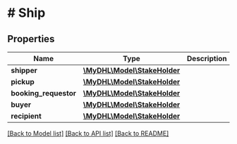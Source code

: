 # # Ship

## Properties

Name | Type | Description | Notes
------------ | ------------- | ------------- | -------------
**shipper** | [**\MyDHL\Model\StakeHolder**](StakeHolder.md) |  |
**pickup** | [**\MyDHL\Model\StakeHolder**](StakeHolder.md) |  | [optional]
**booking_requestor** | [**\MyDHL\Model\StakeHolder**](StakeHolder.md) |  | [optional]
**buyer** | [**\MyDHL\Model\StakeHolder**](StakeHolder.md) |  | [optional]
**recipient** | [**\MyDHL\Model\StakeHolder**](StakeHolder.md) |  |

[[Back to Model list]](../../README.md#models) [[Back to API list]](../../README.md#endpoints) [[Back to README]](../../README.md)
